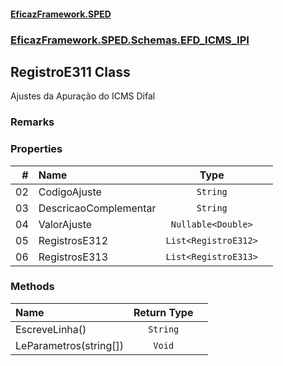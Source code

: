 #### [EficazFramework.SPED](EficazFrameworkSPED.md 'EficazFramework SPED')
### [EficazFramework.SPED.Schemas.EFD_ICMS_IPI](EficazFramework.SPED.Schemas.EFD_ICMS_IPI.md 'EficazFramework.SPED.Schemas.EFD_ICMS_IPI')

## RegistroE311 Class

Ajustes da Apuração do ICMS Difal

### Remarks
### Properties

| # | Name | Type | |
| ---: | :--- | :---: | :--- |
| 02 | CodigoAjuste | `String` |  |
| 03 | DescricaoComplementar | `String` |  |
| 04 | ValorAjuste | `Nullable<Double>` |  |
| 05 | RegistrosE312 | `List<RegistroE312>` |  |
| 06 | RegistrosE313 | `List<RegistroE313>` |  |
### Methods

| Name | Return Type | |
| :--- | :---: | :--- |
| EscreveLinha() | `String` |  |
| LeParametros(string[]) | `Void` |  |

